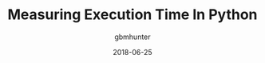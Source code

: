 ---
author: gbmhunter
date: 2018-06-25
draft: false
title: "Measuring Execution Time In Python"
type: page
---